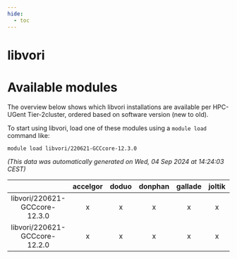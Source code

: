 ```yaml
---
hide:
  - toc
---
```


libvori
=======

# Available modules


The overview below shows which libvori installations are available per HPC-UGent Tier-2cluster, ordered based on software version (new to old).

To start using libvori, load one of these modules using a `module load` command like:

```shell
module load libvori/220621-GCCcore-12.3.0
```

*(This data was automatically generated on Wed, 04 Sep 2024 at 14:24:03 CEST)*  

| |accelgor|doduo|donphan|gallade|joltik|shinx|skitty|
| :---: | :---: | :---: | :---: | :---: | :---: | :---: | :---: |
|libvori/220621-GCCcore-12.3.0|x|x|x|x|x|x|x|
|libvori/220621-GCCcore-12.2.0|x|x|x|x|x|-|x|
